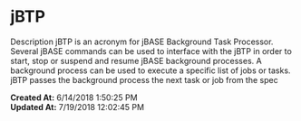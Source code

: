 # jBTP

Description jBTP is an acronym for jBASE Background Task Processor. Several jBASE commands can be used to interface with the jBTP in order to start, stop or suspend and resume jBASE background processes. A background process can be used to execute a specific list of jobs or tasks. jBTP passes the background process the next task or job from the spec  

**Created At:** 6/14/2018 1:50:25 PM  
**Updated At:** 7/19/2018 12:02:45 PM  

